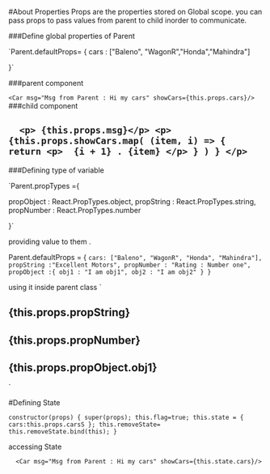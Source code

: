 
#About Properties
Props are the properties stored on Global scope.
you can pass props to pass values from parent to
child inorder to communicate.


###Define global properties of Parent

`Parent.defaultProps= {
cars : ["Baleno", "WagonR","Honda","Mahindra"]

}`

###parent component

 ` <Car msg="Msg from Parent : Hi my cars" showCars={this.props.cars}/>
`
###child component

`  <p> {this.props.msg}</p>
                <p>{this.props.showCars.map(
                    (item, i) => {
                        return <p>  {i + 1} . {item} </p>
                    }
                )
                } </p>`
--------------------------

###Defining type of variable

`Parent.propTypes ={

propObject : React.PropTypes.object,
propString : React.PropTypes.string,
propNumber : React.PropTypes.number

}`

providing value to them .

Parent.defaultProps = {
`cars: ["Baleno", "WagonR", "Honda", "Mahindra"],
propString :"Excellent Motors",
propNumber : "Rating : Number one",
propObject :{
obj1 : "I am obj1",
obj2 : "I am obj2"
}
}`

using it inside parent class
`<h2>{this.props.propString} </h2>
<h2>{this.props.propNumber} </h2>
<h2>{this.props.propObject.obj1} </h2>`


#Defining State 

`constructor(props) {
super(props);
this.flag=true;
this.state = {
cars:this.props.carsS
};
this.removeState= this.removeState.bind(this);
}`


accessing State

`  <Car msg="Msg from Parent : Hi my cars" showCars={this.state.cars}/>`

